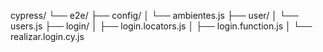 cypress/
└── e2e/
    ├── config/
    │   └── ambientes.js
    ├── user/
    │   └── users.js
    ├── login/
    │   ├── login.locators.js
    │   ├── login.function.js
    │   └── realizar.login.cy.js
